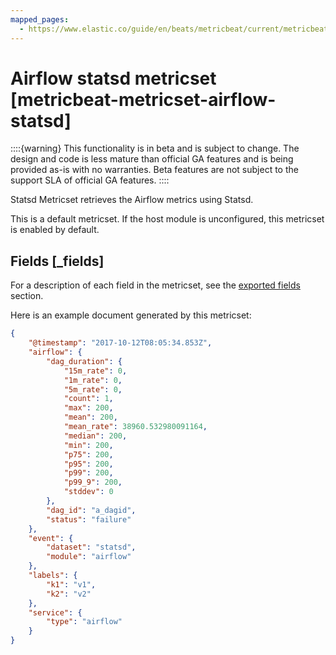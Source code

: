 ```yaml
---
mapped_pages:
  - https://www.elastic.co/guide/en/beats/metricbeat/current/metricbeat-metricset-airflow-statsd.html
---
```


<!-- This file is generated! See scripts/docs_collector.py -->

# Airflow statsd metricset [metricbeat-metricset-airflow-statsd]

::::{warning}
This functionality is in beta and is subject to change. The design and code is less mature than official GA features and is being provided as-is with no warranties. Beta features are not subject to the support SLA of official GA features.
::::


Statsd Metricset retrieves the Airflow metrics using Statsd.

This is a default metricset. If the host module is unconfigured, this metricset is enabled by default.

## Fields [_fields]

For a description of each field in the metricset, see the [exported fields](/reference/metricbeat/exported-fields-airflow.md) section.

Here is an example document generated by this metricset:

```json
{
    "@timestamp": "2017-10-12T08:05:34.853Z",
    "airflow": {
        "dag_duration": {
            "15m_rate": 0,
            "1m_rate": 0,
            "5m_rate": 0,
            "count": 1,
            "max": 200,
            "mean": 200,
            "mean_rate": 38960.532980091164,
            "median": 200,
            "min": 200,
            "p75": 200,
            "p95": 200,
            "p99": 200,
            "p99_9": 200,
            "stddev": 0
        },
        "dag_id": "a_dagid",
        "status": "failure"
    },
    "event": {
        "dataset": "statsd",
        "module": "airflow"
    },
    "labels": {
        "k1": "v1",
        "k2": "v2"
    },
    "service": {
        "type": "airflow"
    }
}
```
